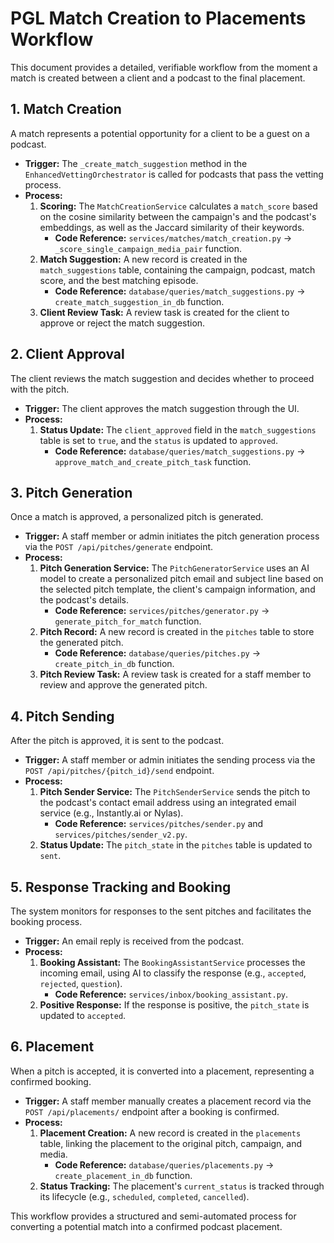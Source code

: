
# PGL Match Creation to Placements Workflow

This document provides a detailed, verifiable workflow from the moment a match is created between a client and a podcast to the final placement.

## 1. Match Creation

A match represents a potential opportunity for a client to be a guest on a podcast.

*   **Trigger:** The `_create_match_suggestion` method in the `EnhancedVettingOrchestrator` is called for podcasts that pass the vetting process.
*   **Process:**
    1.  **Scoring:** The `MatchCreationService` calculates a `match_score` based on the cosine similarity between the campaign's and the podcast's embeddings, as well as the Jaccard similarity of their keywords.
        *   **Code Reference:** `services/matches/match_creation.py` -> `_score_single_campaign_media_pair` function.
    2.  **Match Suggestion:** A new record is created in the `match_suggestions` table, containing the campaign, podcast, match score, and the best matching episode.
        *   **Code Reference:** `database/queries/match_suggestions.py` -> `create_match_suggestion_in_db` function.
    3.  **Client Review Task:** A review task is created for the client to approve or reject the match suggestion.

## 2. Client Approval

The client reviews the match suggestion and decides whether to proceed with the pitch.

*   **Trigger:** The client approves the match suggestion through the UI.
*   **Process:**
    1.  **Status Update:** The `client_approved` field in the `match_suggestions` table is set to `true`, and the `status` is updated to `approved`.
        *   **Code Reference:** `database/queries/match_suggestions.py` -> `approve_match_and_create_pitch_task` function.

## 3. Pitch Generation

Once a match is approved, a personalized pitch is generated.

*   **Trigger:** A staff member or admin initiates the pitch generation process via the `POST /api/pitches/generate` endpoint.
*   **Process:**
    1.  **Pitch Generation Service:** The `PitchGeneratorService` uses an AI model to create a personalized pitch email and subject line based on the selected pitch template, the client's campaign information, and the podcast's details.
        *   **Code Reference:** `services/pitches/generator.py` -> `generate_pitch_for_match` function.
    2.  **Pitch Record:** A new record is created in the `pitches` table to store the generated pitch.
        *   **Code Reference:** `database/queries/pitches.py` -> `create_pitch_in_db` function.
    3.  **Pitch Review Task:** A review task is created for a staff member to review and approve the generated pitch.

## 4. Pitch Sending

After the pitch is approved, it is sent to the podcast.

*   **Trigger:** A staff member or admin initiates the sending process via the `POST /api/pitches/{pitch_id}/send` endpoint.
*   **Process:**
    1.  **Pitch Sender Service:** The `PitchSenderService` sends the pitch to the podcast's contact email address using an integrated email service (e.g., Instantly.ai or Nylas).
        *   **Code Reference:** `services/pitches/sender.py` and `services/pitches/sender_v2.py`.
    2.  **Status Update:** The `pitch_state` in the `pitches` table is updated to `sent`.

## 5. Response Tracking and Booking

The system monitors for responses to the sent pitches and facilitates the booking process.

*   **Trigger:** An email reply is received from the podcast.
*   **Process:**
    1.  **Booking Assistant:** The `BookingAssistantService` processes the incoming email, using AI to classify the response (e.g., `accepted`, `rejected`, `question`).
        *   **Code Reference:** `services/inbox/booking_assistant.py`.
    2.  **Positive Response:** If the response is positive, the `pitch_state` is updated to `accepted`.

## 6. Placement

When a pitch is accepted, it is converted into a placement, representing a confirmed booking.

*   **Trigger:** A staff member manually creates a placement record via the `POST /api/placements/` endpoint after a booking is confirmed.
*   **Process:**
    1.  **Placement Creation:** A new record is created in the `placements` table, linking the placement to the original pitch, campaign, and media.
        *   **Code Reference:** `database/queries/placements.py` -> `create_placement_in_db` function.
    2.  **Status Tracking:** The placement's `current_status` is tracked through its lifecycle (e.g., `scheduled`, `completed`, `cancelled`).

This workflow provides a structured and semi-automated process for converting a potential match into a confirmed podcast placement.
